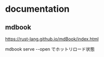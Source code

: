 # documentation

## mdbook
https://rust-lang.github.io/mdBook/index.html

mdbook serve --open でホットリロード状態

